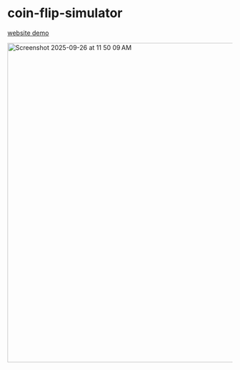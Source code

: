 # coin-flip-simulator

[website demo](https://devliwa.github.io/coin-flip-simulator/)

<img width="1384" height="717" alt="Screenshot 2025-09-26 at 11 50 09 AM" src="https://github.com/user-attachments/assets/e825e5c4-74d3-406f-afc1-eb01d672a4a1" />
